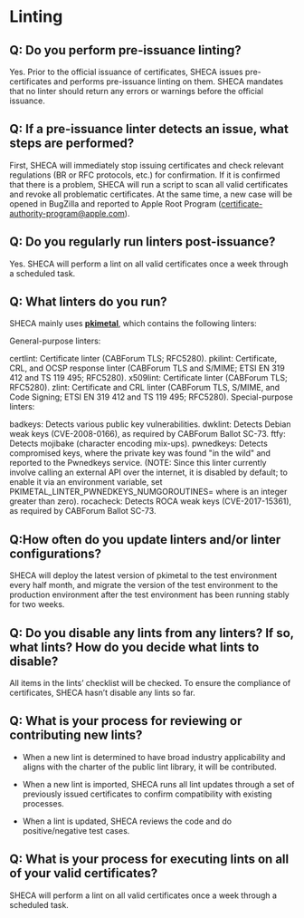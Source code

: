 # Linting

## Q: Do you perform pre-issuance linting?

Yes. Prior to the official issuance of certificates, SHECA issues pre-certificates and performs pre-issuance linting on them. SHECA mandates that no linter should return any errors or warnings before the official issuance.

## Q: If a pre-issuance linter detects an issue, what steps are performed?

First, SHECA will immediately stop issuing certificates and check relevant regulations (BR or RFC protocols, etc.) for confirmation. If it is confirmed that there is a problem, SHECA will run a script to scan all valid certificates and revoke all problematic certificates. At the same time, a new case will be opened in BugZilla and reported to Apple Root Program (certificate-authority-program@apple.com).

## Q: Do you regularly run linters post-issuance?

Yes. SHECA will perform a lint on all valid certificates once a week through a scheduled task.

## Q: What linters do you run? 

SHECA mainly uses **[pkimetal](https://github.com/pkimetal/pkimetal)**, which contains the following linters:

General-purpose linters:

certlint: Certificate linter (CABForum TLS; RFC5280).
pkilint: Certificate, CRL, and OCSP response linter (CABForum TLS and S/MIME; ETSI EN 319 412 and TS 119 495; RFC5280).
x509lint: Certificate linter (CABForum TLS; RFC5280).
zlint: Certificate and CRL linter (CABForum TLS, S/MIME, and Code Signing; ETSI EN 319 412 and TS 119 495; RFC5280).
Special-purpose linters:

badkeys: Detects various public key vulnerabilities.
dwklint: Detects Debian weak keys (CVE-2008-0166), as required by CABForum Ballot SC-73.
ftfy: Detects mojibake (character encoding mix-ups).
pwnedkeys: Detects compromised keys, where the private key was found "in the wild" and reported to the Pwnedkeys service. (NOTE: Since this linter currently involve calling an external API over the internet, it is disabled by default; to enable it via an environment variable, set PKIMETAL_LINTER_PWNEDKEYS_NUMGOROUTINES=<n> where <n> is an integer greater than zero).
rocacheck: Detects ROCA weak keys (CVE-2017-15361), as required by CABForum Ballot SC-73.

## Q:How often do you update linters and/or linter configurations?

SHECA will deploy the latest version of pkimetal to the test environment every half month, and migrate the version of the test environment to the production environment after the test environment has been running stably for two weeks.

## Q: Do you disable any lints from any linters? If so, what lints? How do you decide what lints to disable?

All items in the lints’ checklist will be checked. To ensure the compliance of certificates, SHECA hasn’t disable any lints so far. 

## Q: What is your process for reviewing or contributing new lints?

- When a new lint is determined to have broad industry applicability and aligns with the charter of the public lint library, it will be contributed. 

- When a new lint is imported, SHECA runs all lint updates through a set of previously issued certificates to confirm compatibility with existing processes. 
- When a lint is updated, SHECA reviews the code and do positive/negative test cases.

## Q: What is your process for executing lints on all of your valid certificates?

SHECA will perform a lint on all valid certificates once a week through a scheduled task.

